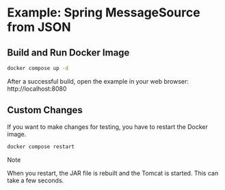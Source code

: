 # Example: Spring MessageSource from JSON


## Build and Run Docker Image

```bash
docker compose up -d
```

After a successful build, open the example in your web browser: http://localhost:8080

## Custom Changes

If you want to make changes for testing, you have to restart the Docker image.

```bash
docker compose restart
```

> [!NOTE]  
> When you restart, the JAR file is rebuilt and the Tomcat is started. This can take a few seconds.
